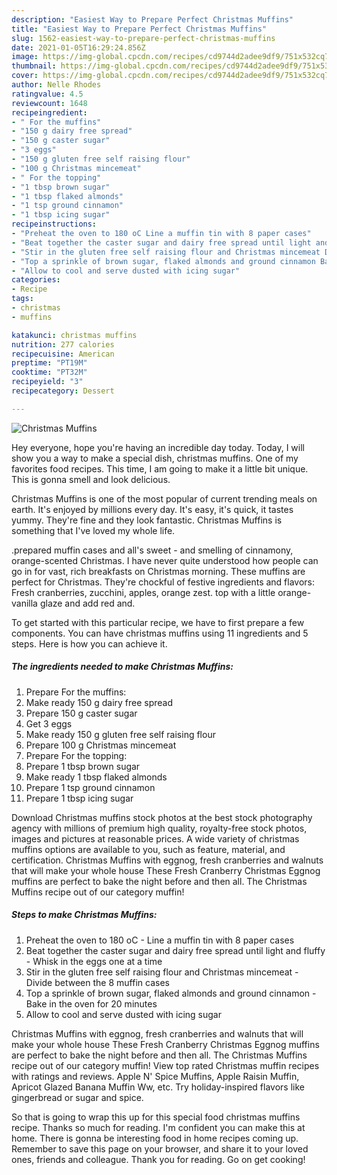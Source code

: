 ```yaml
---
description: "Easiest Way to Prepare Perfect Christmas Muffins"
title: "Easiest Way to Prepare Perfect Christmas Muffins"
slug: 1562-easiest-way-to-prepare-perfect-christmas-muffins
date: 2021-01-05T16:29:24.856Z
image: https://img-global.cpcdn.com/recipes/cd9744d2adee9df9/751x532cq70/christmas-muffins-recipe-main-photo.jpg
thumbnail: https://img-global.cpcdn.com/recipes/cd9744d2adee9df9/751x532cq70/christmas-muffins-recipe-main-photo.jpg
cover: https://img-global.cpcdn.com/recipes/cd9744d2adee9df9/751x532cq70/christmas-muffins-recipe-main-photo.jpg
author: Nelle Rhodes
ratingvalue: 4.5
reviewcount: 1648
recipeingredient:
- " For the muffins"
- "150 g dairy free spread"
- "150 g caster sugar"
- "3 eggs"
- "150 g gluten free self raising flour"
- "100 g Christmas mincemeat"
- " For the topping"
- "1 tbsp brown sugar"
- "1 tbsp flaked almonds"
- "1 tsp ground cinnamon"
- "1 tbsp icing sugar"
recipeinstructions:
- "Preheat the oven to 180 oC Line a muffin tin with 8 paper cases"
- "Beat together the caster sugar and dairy free spread until light and fluffy Whisk in the eggs one at a time"
- "Stir in the gluten free self raising flour and Christmas mincemeat Divide between the 8 muffin cases"
- "Top a sprinkle of brown sugar, flaked almonds and ground cinnamon Bake in the oven for 20 minutes"
- "Allow to cool and serve dusted with icing sugar"
categories:
- Recipe
tags:
- christmas
- muffins

katakunci: christmas muffins 
nutrition: 277 calories
recipecuisine: American
preptime: "PT19M"
cooktime: "PT32M"
recipeyield: "3"
recipecategory: Dessert

---
```



![Christmas Muffins](https://img-global.cpcdn.com/recipes/cd9744d2adee9df9/751x532cq70/christmas-muffins-recipe-main-photo.jpg)

Hey everyone, hope you're having an incredible day today. Today, I will show you a way to make a special dish, christmas muffins. One of my favorites food recipes. This time, I am going to make it a little bit unique. This is gonna smell and look delicious.

Christmas Muffins is one of the most popular of current trending meals on earth. It's enjoyed by millions every day. It's easy, it's quick, it tastes yummy. They're fine and they look fantastic. Christmas Muffins is something that I've loved my whole life.

.prepared muffin cases and all&#39;s sweet - and smelling of cinnamony, orange-scented Christmas. I have never quite understood how people can go in for vast, rich breakfasts on Christmas morning. These muffins are perfect for Christmas. They&#39;re chockful of festive ingredients and flavors: Fresh cranberries, zucchini, apples, orange zest. top with a little orange-vanilla glaze and add red and.


To get started with this particular recipe, we have to first prepare a few components. You can have christmas muffins using 11 ingredients and 5 steps. Here is how you can achieve it.

<!--inarticleads1-->

##### The ingredients needed to make Christmas Muffins:

1. Prepare  For the muffins:
1. Make ready 150 g dairy free spread
1. Prepare 150 g caster sugar
1. Get 3 eggs
1. Make ready 150 g gluten free self raising flour
1. Prepare 100 g Christmas mincemeat
1. Prepare  For the topping:
1. Prepare 1 tbsp brown sugar
1. Make ready 1 tbsp flaked almonds
1. Prepare 1 tsp ground cinnamon
1. Prepare 1 tbsp icing sugar


Download Christmas muffins stock photos at the best stock photography agency with millions of premium high quality, royalty-free stock photos, images and pictures at reasonable prices. A wide variety of christmas muffins options are available to you, such as feature, material, and certification. Christmas Muffins with eggnog, fresh cranberries and walnuts that will make your whole house These Fresh Cranberry Christmas Eggnog muffins are perfect to bake the night before and then all. The Christmas Muffins recipe out of our category muffin! 

<!--inarticleads2-->

##### Steps to make Christmas Muffins:

1. Preheat the oven to 180 oC - Line a muffin tin with 8 paper cases
1. Beat together the caster sugar and dairy free spread until light and fluffy - Whisk in the eggs one at a time
1. Stir in the gluten free self raising flour and Christmas mincemeat - Divide between the 8 muffin cases
1. Top a sprinkle of brown sugar, flaked almonds and ground cinnamon - Bake in the oven for 20 minutes
1. Allow to cool and serve dusted with icing sugar


Christmas Muffins with eggnog, fresh cranberries and walnuts that will make your whole house These Fresh Cranberry Christmas Eggnog muffins are perfect to bake the night before and then all. The Christmas Muffins recipe out of our category muffin! View top rated Christmas muffin recipes with ratings and reviews. Apple N&#39; Spice Muffins, Apple Raisin Muffin, Apricot Glazed Banana Muffin Ww, etc. Try holiday-inspired flavors like gingerbread or sugar and spice. 

So that is going to wrap this up for this special food christmas muffins recipe. Thanks so much for reading. I'm confident you can make this at home. There is gonna be interesting food in home recipes coming up. Remember to save this page on your browser, and share it to your loved ones, friends and colleague. Thank you for reading. Go on get cooking!
